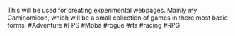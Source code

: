 This will be used for creating experimental webpages. Mainly my Gaminomicon, which will be a small collection of games in there most basic forms.
#Adventure
#FPS
#Moba
#rogue
#rts
#racing
#RPG
